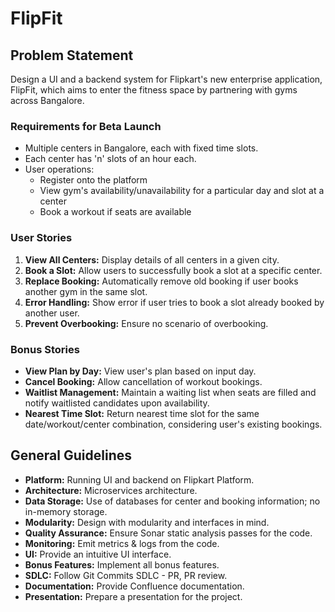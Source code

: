 # FlipFit

## Problem Statement

Design a UI and a backend system for Flipkart's new enterprise application, FlipFit, which aims to enter the fitness space by partnering with gyms across Bangalore.

### Requirements for Beta Launch

- Multiple centers in Bangalore, each with fixed time slots.
- Each center has 'n' slots of an hour each.
- User operations:
  - Register onto the platform
  - View gym's availability/unavailability for a particular day and slot at a center
  - Book a workout if seats are available

### User Stories

1. **View All Centers:** Display details of all centers in a given city.
2. **Book a Slot:** Allow users to successfully book a slot at a specific center.
3. **Replace Booking:** Automatically remove old booking if user books another gym in the same slot.
4. **Error Handling:** Show error if user tries to book a slot already booked by another user.
5. **Prevent Overbooking:** Ensure no scenario of overbooking.

### Bonus Stories

- **View Plan by Day:** View user's plan based on input day.
- **Cancel Booking:** Allow cancellation of workout bookings.
- **Waitlist Management:** Maintain a waiting list when seats are filled and notify waitlisted candidates upon availability.
- **Nearest Time Slot:** Return nearest time slot for the same date/workout/center combination, considering user's existing bookings.

## General Guidelines

- **Platform:** Running UI and backend on Flipkart Platform.
- **Architecture:** Microservices architecture.
- **Data Storage:** Use of databases for center and booking information; no in-memory storage.
- **Modularity:** Design with modularity and interfaces in mind.
- **Quality Assurance:** Ensure Sonar static analysis passes for the code.
- **Monitoring:** Emit metrics & logs from the code.
- **UI:** Provide an intuitive UI interface.
- **Bonus Features:** Implement all bonus features.
- **SDLC:** Follow Git Commits SDLC - PR, PR review.
- **Documentation:** Provide Confluence documentation.
- **Presentation:** Prepare a presentation for the project.

